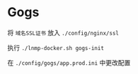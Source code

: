 # Gogs

将 `域名SSL证书` 放入 `./config/nginx/ssl`

执行 `./lnmp-docker.sh gogs-init`

在 `./config/gogs/app.prod.ini` 中更改配置
